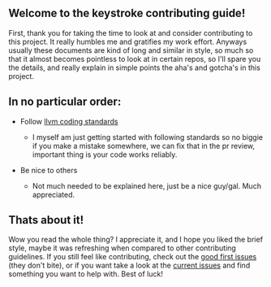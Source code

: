 ## Welcome to the keystroke contributing guide!
First, thank you for taking the time to look at and consider contributing to this project. It really humbles me and gratifies my work effort.
Anyways usually these documents are kind of long and similar in style, so much so that it almost becomes pointless to look at in certain repos,
so I'll spare you the details, and really explain in simple points the aha's and gotcha's in this project.

## In no particular order:
* Follow [llvm coding standards](https://llvm.org/docs/CodingStandards.html)
    * I myself am just getting started with following standards so no biggie if you make a mistake somewhere, 
    we can fix that in the pr review, important thing is your code works reliably.
    
* Be nice to others
    * Not much needed to be explained here, just be a nice guy/gal. Much appreciated.

## Thats about it!
Wow you read the whole thing? I appreciate it, and I hope you liked the brief style, maybe it was refreshing when compared to other contributing 
guidelines. If you still feel like contributing, check out the [good first issues](https://github.com/timmypidashev/keystroke/labels/good%20first%20issue)
(they don't bite), or if you want take a look at the [current issues](https://github.com/timmypidashev/keystroke/issues) and find something you want 
to help with. Best of luck!
